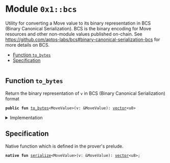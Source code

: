 
<a name="0x1_bcs"></a>

# Module `0x1::bcs`

Utility for converting a Move value to its binary representation in BCS (Binary Canonical
Serialization). BCS is the binary encoding for Move resources and other non-module values
published on-chain. See https://github.com/aptos-labs/bcs#binary-canonical-serialization-bcs for more
details on BCS.


-  [Function `to_bytes`](#0x1_bcs_to_bytes)
-  [Specification](#@Specification_0)


<pre><code></code></pre>



<a name="0x1_bcs_to_bytes"></a>

## Function `to_bytes`

Return the binary representation of <code>v</code> in BCS (Binary Canonical Serialization) format


<pre><code><b>public</b> <b>fun</b> <a href="bcs.md#0x1_bcs_to_bytes">to_bytes</a>&lt;MoveValue&gt;(v: &MoveValue): <a href="vector.md#0x1_vector">vector</a>&lt;u8&gt;
</code></pre>



<details>
<summary>Implementation</summary>


<pre><code><b>native</b> <b>public</b> <b>fun</b> <a href="bcs.md#0x1_bcs_to_bytes">to_bytes</a>&lt;MoveValue&gt;(v: &MoveValue): <a href="vector.md#0x1_vector">vector</a>&lt;u8&gt;;
</code></pre>



</details>

<a name="@Specification_0"></a>

## Specification



Native function which is defined in the prover's prelude.


<a name="0x1_bcs_serialize"></a>


<pre><code><b>native</b> <b>fun</b> <a href="bcs.md#0x1_bcs_serialize">serialize</a>&lt;MoveValue&gt;(v: &MoveValue): <a href="vector.md#0x1_vector">vector</a>&lt;u8&gt;;
</code></pre>


[move-book]: https://move-language.github.io/move/introduction.html
